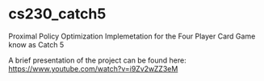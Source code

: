 # cs230_catch5
Proximal Policy Optimization Implemetation for the Four Player Card Game know as Catch 5

A brief presentation of the project can be found here:  https://www.youtube.com/watch?v=i9Zv2wZZ3eM


